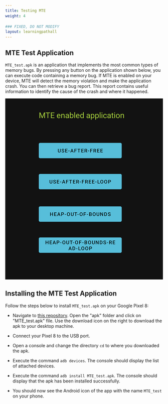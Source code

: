 ```yaml
---
title: Testing MTE
weight: 4

### FIXED, DO NOT MODIFY
layout: learningpathall
---
```


## MTE Test Application

`MTE_test.apk` is an application that implements the most common types of memory bugs. By pressing any button on the application shown below, you can execute code containing a memory bug. If MTE is enabled on your device, MTE will detect the memory violation and make the application crash. You can then retrieve a bug report. This report contains useful information to identify the cause of the crash and where it happened.

![alt-text-2](pictures/04_mte_test_app.png "MTE test application implementing most common memory bugs.")

## Installing the MTE Test Application

Follow the steps below to install `MTE_test.apk` on your Google Pixel 8:


* Navigate to [this repository](https://github.com/rlopez3d/mte_test_app). Open the "apk" folder and click on "MTE_test.apk" file. Use the download icon on the right to download the apk to your desktop machine.

* Connect your Pixel 8 to the USB port.

* Open a console and change the directory `cd` to where you downloaded the apk.

* Execute the command `adb devices`. The console should display the list of attached devices.

* Execute the command `adb install MTE_test.apk`. The console should display that the apk has been installed successfully.

* You should now see the Android icon of the app with the name `MTE_test` on your phone.






